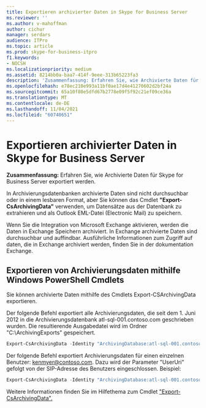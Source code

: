```yaml
---
title: Exportieren archivierter Daten in Skype for Business Server
ms.reviewer: ''
ms.author: v-mahoffman
author: cichur
manager: serdars
audience: ITPro
ms.topic: article
ms.prod: skype-for-business-itpro
f1.keywords:
- NOCSH
ms.localizationpriority: medium
ms.assetid: 8214bb0a-baa7-414f-9eee-313b65223fa3
description: 'Zusammenfassung: Erfahren Sie, wie Archivierte Daten für Skype for Business Server exportiert werden.'
ms.openlocfilehash: e78ec210e993a11bf0ae17d4e41270602d2bf24a
ms.sourcegitcommit: 65a10f80e5dfd67b2778e09f5f92c21ef09ce36a
ms.translationtype: MT
ms.contentlocale: de-DE
ms.lasthandoff: 11/04/2021
ms.locfileid: "60740651"
---
```

# <a name="export-archived-data-in-skype-for-business-server"></a>Exportieren archivierter Daten in Skype for Business Server

**Zusammenfassung:** Erfahren Sie, wie Archivierte Daten für Skype for Business Server exportiert werden.
  
In Archivierungsdatenbanken archivierte Daten sind nicht durchsuchbar oder in einem lesbaren Format, aber Sie können das Cmdlet **"Export-CsArchivingData"** verwenden, um Datensätze aus der Datenbank zu extrahieren und als Outlook EML-Datei (Electronic Mail) zu speichern.
  
Wenn Sie die Integration von Microsoft Exchange aktivieren, werden die Daten in Exchange Speichern archiviert. In Exchange archivierte Daten sind durchsuchbar und auffindbar. Ausführliche Informationen zum Zugriff auf daten, die in Exchange archiviert werden, finden Sie in der dokumentation Exchange.
  
## <a name="exporting-archiving-data-by-using-windows-powershell-cmdlets"></a>Exportieren von Archivierungsdaten mithilfe Windows PowerShell Cmdlets

Sie können archivierte Daten mithilfe des Cmdlets Export-CSArchivingData exportieren. 
  
Der folgende Befehl exportiert alle Archivierungsdaten, die seit dem 1. Juni 2012 in die Archivierungsdatenbank atl-sql-001.contoso.com geschrieben wurden. Die resultierende Ausgabedatei wird im Ordner "C:\ArchivingExports" gespeichert.
  
```PowerShell
Export-CsArchivingData -Identity "ArchivingDatabase:atl-sql-001.contoso.com" -StartDate 6/1/2012 -OutputFolder "C:\ArchivingExports"
```

Der folgende Befehl exportiert Archivierungsdaten für einen einzelnen Benutzer: kenmyer@contoso.com. Dazu wird der Parameter "UserUri" gefolgt von der SIP-Adresse des Benutzers eingeschlossen. Beispiel: 
  
```PowerShell
Export-CsArchivingData -Identity "ArchivingDatabase:atl-sql-001.contoso.com" -StartDate 6/1/2012 -OutputFolder "C:\ArchivingExports" -UserUri "sip:kenmyer@contoso.com"
```

Weitere Informationen finden Sie im Hilfethema zum Cmdlet ["Export-CsArchivingData".](/powershell/module/skype/export-csarchivingdata?view=skype-ps)
